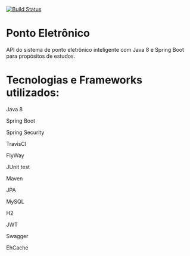 [![Build Status](https://travis-ci.org/valdelarm/ponto-eletronico-api.svg?branch=master)](https://travis-ci.org/valdelarm/ponto-eletronico-api)

# Ponto Eletrônico
API do sistema de ponto eletrônico inteligente com Java 8 e Spring Boot para propósitos de estudos.

# Tecnologias e Frameworks utilizados:
Java 8

Spring Boot

Spring Security

TravisCI

FlyWay

JUnit test

Maven

JPA

MySQL

H2

JWT

Swagger

EhCache
